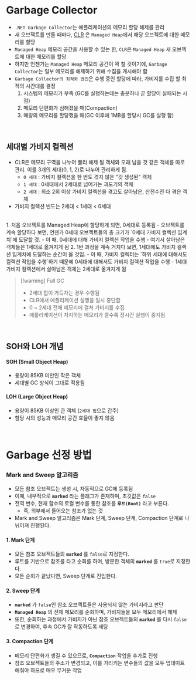 # Garbage Collector

- `.NET Garbage Collector`는 애플리케이션의 메모리 할당 해제를 관리
- 새 오브젝트를 만들 때마다, [CLR](CLR%20(Common%20Language%20Runtime).md) 은 `Managed Heap`에서 해당 오브젝트에 대한 메모리를 할당
- `Managed Heap` 메모리 공간을 사용할 수 있는 한, `CLR`은 `Managed Heap` 새 오브젝트에 대한 메모리를 할당
- 하지만 언젠가는 `Managed Heap` 메모리 공간이 꽉 찰 것이기에, `Garbage Collector`는 일부 메모리를 해제하기 위해 수집을 개시해야 함
- `Garbage Collector의 최적화 엔진`은 수행 중인 할당에 따라, 가비지를 수집 할 최적의 시간대를 결정
	1. 시스템의 메모리가 부족 (GC를 실행하는데는 충분하나 곧 할당이 실패되는 시점)
	2. 메모리 단편화가 심해졌을 때(Compaction)
	3. 매량의 메모리를 할당했을 때(GC 이후에 1MB를 할당시 GC를 실행 함)  

<br>

## 세대별 가비지 컬렉션

- CLR은 메모리 구역을 나누어 빨리 해제 될 객체와 오래 남을 것 같은 객체를 따로 관리. 이를 3개의 세대(0, 1, 2)로 나누어 관리하게 됨.
	- `0 세대` : 가비지 컬렉션을 한 번도 겪지 않은 "갓 생성된" 객체
	- `1 세대` : 0세대에서 2세대로 넘어가는 과도기의 객체
	- `2 세대` : 최소 2회 이상 가비지 컬렉션을 겪고도 살아남은, 산전수전 다 겪은 객체
- 가비지 컬렉션 빈도는 2세대 < 1세대 < 0세대
<br>
1. 처음 오브젝트를 Managed Heap에 할당하게 되면, 0세대로 등록됨
	- 오브젝트를 계속 할당하다 보면, 언젠가 0세대 오브젝트들의 총 크기가 `0세대 가비지 컬렉션 임계치`에 도달할 것.
	- 이 때, 0세대에 대해 가비지 컬렉션 작업을 수행
	- 여기서 살아남은 객체들은 1세대로 옮겨지게 됨
2. 1번 과정을 계속 거치다 보면, 1세대에도 가비지 컬렉션 임계치에 도달하는 순간이 올 것임.
	- 이 때, 가비지 컬렉터는 `하위 세대에 대해서도 컬렉션 작업을 수행`하기 때문에 0세대에 대해서도 가비지 컬렉션 작업을 수행
	- 1세대 가비지 컬렉션에서 살아남은 객체는 2세대로 옮겨지게 됨

> [!warning] Full GC
> - 2세대 힙이 가득차는 경우 수행됨
> - CLR에서 애플리케이션 실행을 일시 중단함
> - 0 ~ 2세대 전체 메모리에 걸쳐 가비지를 수집
> - 애플리케이션이 차지하는 메모리가 클수록 장시간 실행이 중지됨  


<br>

## SOH와 LOH 개념
#### SOH (Small Object Heap)
- 용량이 85KB 미만인 작은 객체
- 세대별 GC 방식이 그대로 적용됨
#### LOH (Large Object Heap)
- 용량이 85KB 이상인 큰 객체 (`2세대 힙`으로 간주)
- 할당 시의 성능과 메모리 공간 효율이 좋지 않음  

<br>

# Garbage 선정 방법
### Mark and Sweep 알고리즘

- 모든 참조 오브젝트는 생성 시, 자동적으로 GC에 등록됨
- 이때, 내부적으로 **`marked`** 라는 플래그가 존재하며, 초깃값은 `false`
- 전역 변수, 현재 함수의 로컬 변수를 통한 참조를 **`루트(Root)`** 라고 부른다.
	- 즉, 외부에서 들어오는 참조가 없는 것
- Mark and Sweep 알고리즘은 Mark 단계, Sweep 단계, Compaction 단계로 나뉘어져 진행된다.

#### 1. Mark 단계
- 모든 참조 오브젝트들의 **`marked`** 를 `false`로 지정한다.
- 루트를 기반으로 참조를 타고 순회를 하며, 방문한 객체의 **`marked`** 를 `true`로 지정한다.
- 모든 순회가 끝났다면, Sweep 단계로 진입한다.  

#### 2. Sweep 단계
- **`marked`** 가 `false`인 참조 오브젝트들은 사용되지 않는 가비지라고 판단
- **`Managed Heap`** 의 전체 메모리를 순회하며, 가비지들을 모두 메모리에서 해제
- 또한, 순회하는 과정에서 가비지가 아닌 참조 오브젝트들의 **`marked`** 를 다시 `false`로 변경하여, 후속 GC가 잘 작동하도록 세팅  

#### 3. Compaction 단계
- 메모리 단편화가 생길 수 있으므로, **`Compaction`** 작업을 추가로 진행
- 참조 오브젝트들의 주소가 변경되고, 이를 가리키는 변수들의 값을 모두 업데이트 해줘야 하므로 매우 무거운 작업